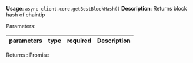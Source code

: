 **Usage**: `async client.core.getBestBlockHash()`
**Description**: Returns block hash of chaintip

Parameters:

| parameters             | type               | required       | Description                                                                                             |
|------------------------|--------------------|----------------| ------------------------------------------------------------------------------------------------ |

Returns : Promise<string>

